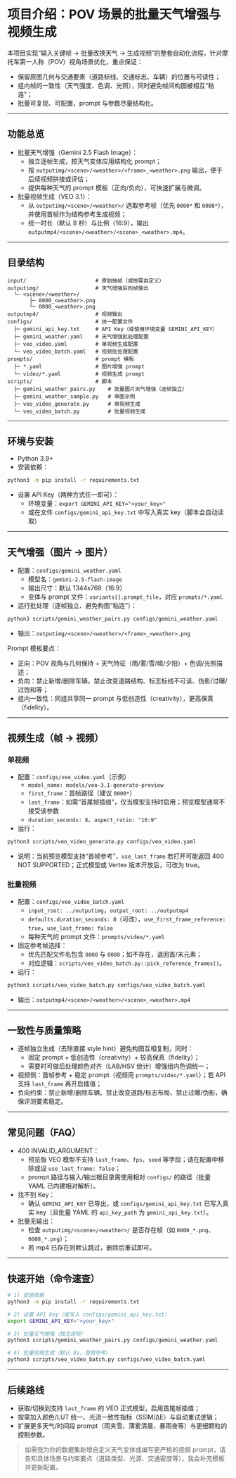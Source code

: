 # 项目介绍：POV 场景的批量天气增强与视频生成

本项目实现“输入关键帧 → 批量改换天气 → 生成视频”的整套自动化流程，针对摩托车第一人称（POV）视角场景优化，重点保证：
- 保留原图几何与交通要素（道路标线、交通标志、车辆）的位置与可读性；
- 组内帧的一致性（天气强度、色调、光照），同时避免帧间构图被相互“粘连”；
- 批量可复现、可配置，prompt 与参数尽量结构化。

---

## 功能总览
- 批量天气增强（Gemini 2.5 Flash Image）：
  - 独立逐帧生成，按天气变体应用结构化 prompt；
  - 按 `outputimg/<scene>/<weather>/<frame>_<weather>.png` 输出，便于后续视频拼接或评估；
  - 提供每种天气的 prompt 模板（正向/负向），可快速扩展与微调。
- 批量视频生成（VEO 3.1）：
  - 从 `outputimg/<scene>/<weather>/` 选取参考帧（优先 `0000*` 和 `0008*`），并使用首帧作为结构参考生成视频；
  - 统一时长（默认 8 秒）与比例（16:9），输出 `outputmp4/<scene>/<weather>/<scene>_<weather>.mp4`。

---

## 目录结构
```
input/                      # 原始抽帧（或按需自定义）
outputimg/                  # 天气增强后的帧输出
  └─ <scene>/<weather>/
       ├─ 0000_<weather>.png
       └─ 0008_<weather>.png
outputmp4/                  # 视频输出
configs/                    # 统一配置文件
  ├─ gemini_api_key.txt     # API Key（或使用环境变量 GEMINI_API_KEY）
  ├─ gemini_weather.yaml    # 天气增强批处理配置
  ├─ veo_video.yaml         # 单视频生成配置
  └─ veo_video_batch.yaml   # 视频批处理配置
prompts/                    # prompt 模板
  ├─ *.yaml                 # 图片增强 prompt
  └─ video/*.yaml           # 视频生成 prompt
scripts/                    # 脚本
  ├─ gemini_weather_pairs.py    # 批量图片天气增强（逐帧独立）
  ├─ gemini_weather_sample.py   # 单图示例
  ├─ veo_video_generate.py      # 单视频生成
  └─ veo_video_batch.py         # 批量视频生成
```

---

## 环境与安装
- Python 3.9+
- 安装依赖：
```bash
python3 -m pip install -r requirements.txt
```
- 设置 API Key（两种方式任一即可）：
  - 环境变量：`export GEMINI_API_KEY="<your_key>"`
  - 或在文件 `configs/gemini_api_key.txt` 中写入真实 key（脚本会自动读取）

---

## 天气增强（图片 → 图片）
- 配置：`configs/gemini_weather.yaml`
  - 模型名：`gemini-2.5-flash-image`
  - 输出尺寸：默认 1344x768（16:9）
  - 变体与 prompt 文件：`variants[].prompt_file`，对应 `prompts/*.yaml`
- 运行批处理（逐帧独立、避免构图“粘连”）：
```bash
python3 scripts/gemini_weather_pairs.py configs/gemini_weather.yaml
```
- 输出：`outputimg/<scene>/<weather>/<frame>_<weather>.png`

Prompt 模板要点：
- 正向：POV 视角与几何保持 + 天气特征（雨/雾/雪/晴/夕阳）+ 色调/光照描述；
- 负向：禁止新增/删除车辆，禁止改变道路结构、标志标线不可读、伪影/过曝/过饱和等；
- 组内一致性：同组共享同一 prompt 与低创造性（creativity），更高保真（fidelity）。

---

## 视频生成（帧 → 视频）
### 单视频
- 配置：`configs/veo_video.yaml`（示例）
  - `model_name: models/veo-3.1-generate-preview`
  - `first_frame`：首帧路径（建议 `0000*`）
  - `last_frame`：如需“首尾帧插值”，仅当模型支持时启用；预览模型通常不接受该参数
  - `duration_seconds: 8`、`aspect_ratio: "16:9"`
- 运行：
```bash
python3 scripts/veo_video_generate.py configs/veo_video.yaml
```
- 说明：当前预览模型支持“首帧参考”，`use_last_frame` 若打开可能返回 400 NOT SUPPORTED；正式模型或 Vertex 版本开放后，可改为 true。

### 批量视频
- 配置：`configs/veo_video_batch.yaml`
  - `input_root: ../outputimg`，`output_root: ../outputmp4`
  - `defaults.duration_seconds: 8`（可改），`use_first_frame_reference: true`，`use_last_frame: false`
  - 每种天气的 prompt 文件：`prompts/video/*.yaml`
- 固定参考帧选择：
  - 优先匹配文件名包含 `0000` 与 `0008`；如不存在，退回首/末元素；
  - 对应逻辑：`scripts/veo_video_batch.py::pick_reference_frames()`。
- 运行：
```bash
python3 scripts/veo_video_batch.py configs/veo_video_batch.yaml
```
- 输出：`outputmp4/<scene>/<weather>/<scene>_<weather>.mp4`

---

## 一致性与质量策略
- 逐帧独立生成（去除直接 style hint）避免构图互相复制，同时：
  - 固定 prompt + 低创造性（creativity）+ 较高保真（fidelity）；
  - 需要时可做后处理颜色对齐（LAB/HSV 统计）增强组内色调统一；
- 视频侧：首帧参考 + 稳定 prompt（视频用 `prompts/video/*.yaml`）；若 API 支持 `last_frame` 再开启插值；
- 负向约束：禁止新增/删除车辆、禁止改变道路/标志布局、禁止过曝/伪影，确保评测要素稳定。

---

## 常见问题（FAQ）
- 400 INVALID_ARGUMENT：
  - 预览版 VEO 模型不支持 `last_frame`、`fps`、`seed` 等字段；请在配置中移除或设 `use_last_frame: false`；
  - prompt 路径与输入/输出根目录需使用相对 `configs/` 的路径（批量 YAML 已内建相对解析）。
- 找不到 Key：
  - 确认 `GEMINI_API_KEY` 已导出，或 `configs/gemini_api_key.txt` 已写入真实 key（且批量 YAML 的 `api_key_path` 为 `gemini_api_key.txt`）。
- 批量无输出：
  - 检查 `outputimg/<scene>/<weather>/` 是否存在帧（如 `0000_*.png`、`0008_*.png`）；
  - 若 mp4 已存在则默认跳过，删除后重试即可。

---

## 快速开始（命令速查）
```bash
# 1) 安装依赖
python3 -m pip install -r requirements.txt

# 2) 设置 API Key（或写入 configs/gemini_api_key.txt）
export GEMINI_API_KEY="<your_key>"

# 3) 批量天气增强（独立逐帧）
python3 scripts/gemini_weather_pairs.py configs/gemini_weather.yaml

# 4) 批量视频生成（默认 8s、首帧参考）
python3 scripts/veo_video_batch.py configs/veo_video_batch.yaml
```

---

## 后续路线
- 获取/切换到支持 `last_frame` 的 VEO 正式模型，启用首尾帧插值；
- 按需加入颜色/LUT 统一、光流一致性指标（SSIM/ΔE）与自动重试逻辑；
- 扩展更多天气/时间段 prompt（雨夹雪、薄雾清晨、暴雨夜等）与更细颗粒的控制参数。

> 如需我为你的数据集新增自定义天气变体或编写更严格的视频 prompt，请告知具体场景与约束要点（道路类型、光源、交通密度等），我会补充模板并更新配置。
